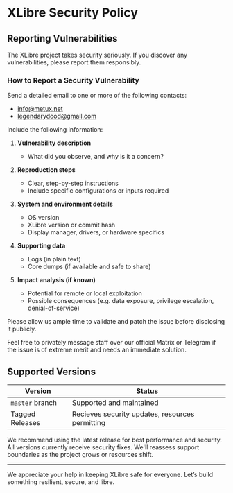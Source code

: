 # XLibre Security Policy

##  Reporting Vulnerabilities

The XLibre project takes security seriously. If you discover any vulnerabilities, please report them responsibly.

### How to Report a Security Vulnerability

Send a detailed email to one or more of the following contacts:
- info@metux.net
- legendarydood@gmail.com

Include the following information:

1. **Vulnerability description**
   - What did you observe, and why is it a concern?

2. **Reproduction steps**
   - Clear, step-by-step instructions
   - Include specific configurations or inputs required

3. **System and environment details**
   - OS version
   - XLibre version or commit hash
   - Display manager, drivers, or hardware specifics

4. **Supporting data**
   - Logs (in plain text)
   - Core dumps (if available and safe to share)

5. **Impact analysis (if known)**
   - Potential for remote or local exploitation
   - Possible consequences (e.g. data exposure, privilege escalation, denial-of-service)

Please allow us ample time to validate and patch the issue before disclosing it publicly.

Feel free to privately message staff over our official Matrix or Telegram if the issue is of extreme merit and needs an immediate solution. 

##  Supported Versions

| Version         | Status                                           |
| --------------- | ------------------------------------------------ |
| `master` branch |  Supported and maintained                        |
| Tagged Releases |  Recieves security updates, resources permitting |

We recommend using the latest release for best performance and security.
All versions currently receive security fixes.
We'll reassess support boundaries as the project grows or resources shift.

---

We appreciate your help in keeping XLibre safe for everyone. Let’s build something resilient, secure, and libre.
